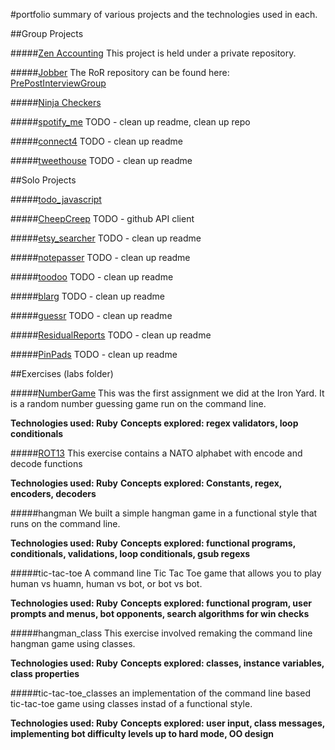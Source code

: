 #portfolio
summary of various projects and the technologies used in each.

##Group Projects

#####[Zen Accounting](http://development.bholben-zen.divshot.io/)
This project is held under a private repository.

#####[Jobber](http://development.bholben-jobber.divshot.io/#/signin)
The RoR repository can be found here: [PrePostInterviewGroup](https://github.com/PrePostInterviewGroup/PrePostInterviewGroup)

#####[Ninja Checkers](https://github.com/brossetti1/Checkers_RB)

#####[spotify_me](https://github.com/brossetti1/spotify_me)
TODO - clean up readme, clean up repo

#####[connect4](https://github.com/brossetti1?tab=repositories)
TODO - clean up readme

#####[tweethouse](https://github.com/brossetti1/tweethouse)
TODO - clean up readme




##Solo Projects

#####[todo_javascript](https://github.com/brossetti1/todo_javascript)

#####[CheepCreep](https://github.com/brossetti1/CheepCreep)
TODO - github API client

#####[etsy_searcher](https://github.com/brossetti1/etsy_searcher)
TODO - clean up readme

#####[notepasser](https://github.com/brossetti1/notepasser)
TODO - clean up readme

#####[toodoo](https://github.com/brossetti1/toodoo)
TODO - clean up readme

#####[blarg](https://github.com/brossetti1/blarg)
TODO - clean up readme

#####[guessr](https://github.com/brossetti1/guessr)
TODO - clean up readme

#####[ResidualReports](https://github.com/brossetti1/ResidualReports)
TODO - clean up readme

#####[PinPads](https://github.com/brossetti1/PinPads)
TODO - clean up readme



##Exercises (labs folder)

#####[NumberGame](https://github.com/brossetti1/labs/blob/master/01-05/complete/03_NumberGame_complete.rb)
This was the first assignment we did at the Iron Yard. It is a random number guessing game run on the command line.

**Technologies used: Ruby**
**Concepts explored: regex validators, loop conditionals**


#####[ROT13](https://github.com/brossetti1/labs/tree/master/01-06)
This exercise contains a NATO alphabet with encode and decode functions

**Technologies used: Ruby**
**Concepts explored: Constants, regex, encoders, decoders**


#####hangman
We built a simple hangman game in a functional style that runs on the command line.

**Technologies used: Ruby**
**Concepts explored: functional programs, conditionals, validations, loop conditionals, gsub regexs**


#####tic-tac-toe
A command line Tic Tac Toe game that allows you to play human vs huamn, human vs bot, or bot vs bot.

**Technologies used: Ruby**
**Concepts explored: functional program, user prompts and menus, bot opponents, search algorithms for win checks**


#####hangman_class
This exercise involved remaking the command line hangman game using classes.

**Technologies used: Ruby**
**Concepts explored: classes, instance variables, class properties**


#####tic-tac-toe_classes
an implementation of the command line based tic-tac-toe game using classes instad of a functional style. 

**Technologies used: Ruby**
**Concepts explored: user input, class messages, implementing bot difficulty levels up to hard mode, OO design**